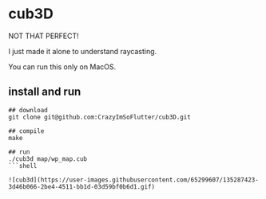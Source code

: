 # cub3D

NOT THAT PERFECT!

I just made it alone to understand raycasting.

You can run this only on MacOS.

## install and run

```
## download
git clone git@github.com:CrazyImSoFlutter/cub3D.git

## compile
make

## run
./cub3d map/wp_map.cub
```shell

![cub3d](https://user-images.githubusercontent.com/65299607/135287423-3d46b066-2be4-4511-bb1d-03d59bf0b6d1.gif)
